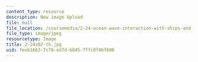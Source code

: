 ```yaml
---
content_type: resource
description: New image Upload
file: null
file_location: /coursemedia/2-24-ocean-wave-interaction-with-ships-and-offshore-energy-systems-13-022-spring-2002/feeb16637c78ed7d68457ffc0f4bf800_2-24s02-th.jpg
file_type: image/jpeg
resourcetype: Image
title: 2-24s02-th.jpg
uid: feeb1663-7c78-ed7d-6845-7ffc0f4bf800
---
```

